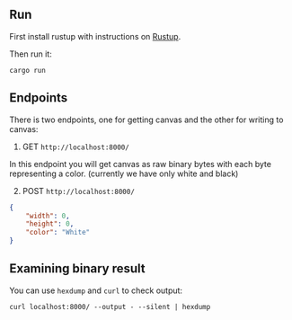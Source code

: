 ## Run
First install rustup with instructions on [Rustup](https://rustup.rs/).

Then run it:

`cargo run`

## Endpoints
There is two endpoints, one for getting canvas and the other for writing
to canvas:
1. GET `http://localhost:8000/`

In this endpoint you will get canvas as raw binary bytes with
each byte representing a color. (currently we have only white
and black)

2. POST `http://localhost:8000/`

```json
{
    "width": 0,
    "height": 0,
    "color": "White"
}
```

## Examining binary result
You can use `hexdump` and `curl` to check output:

`curl localhost:8000/ --output - --silent | hexdump`

